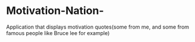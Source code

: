 # Motivation-Nation-
Application that displays motivation quotes(some from me, and some from famous people like Bruce lee for example)

